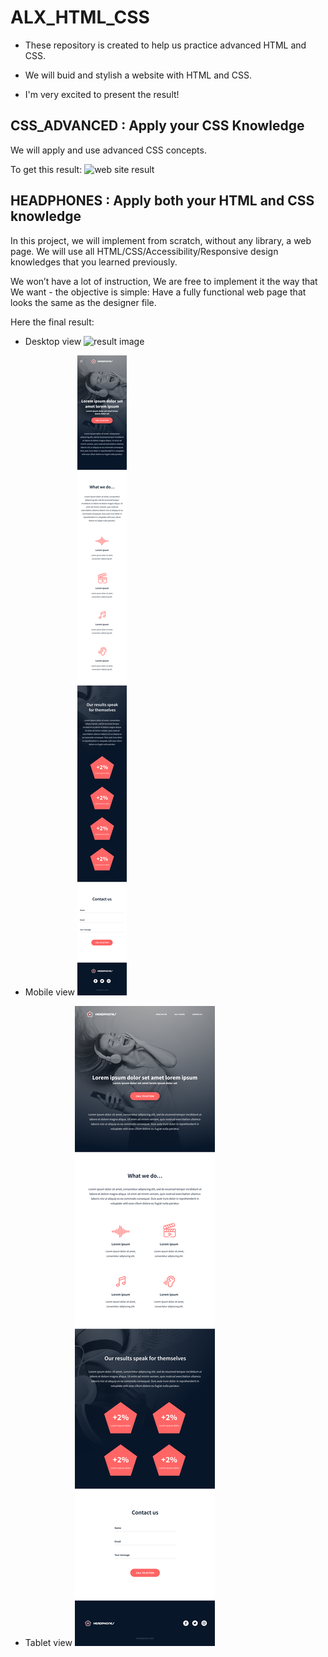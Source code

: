 # ALX_HTML_CSS
+ These repository is created to help us practice advanced HTML and CSS.

+ We will buid and stylish a website with HTML and CSS.

+ I'm very excited to present the result!

## CSS_ADVANCED : Apply your CSS Knowledge
We will apply and use advanced CSS concepts.

To get this result:
![web site result](./css_advanced/images/School%20Page@2x.png)

## HEADPHONES : Apply both your HTML and CSS knowledge

In this project, we will implement from scratch, without any library, a web page. We will use all HTML/CSS/Accessibility/Responsive design knowledges that you learned previously.

We won’t have a lot of instruction, We are free to implement it the way that We want - the objective is simple: Have a fully functional web page that looks the same as the designer file.

Here the final result:
+ Desktop view
![result image](./headphones/images/01_headphones_desktop@2x.png)

+ Mobile view
![result image](./headphones/images/01_headphones_mobile@2x.png)

+ Tablet view
![result image](./headphones/images/01_headphones_tablet@2x.png)